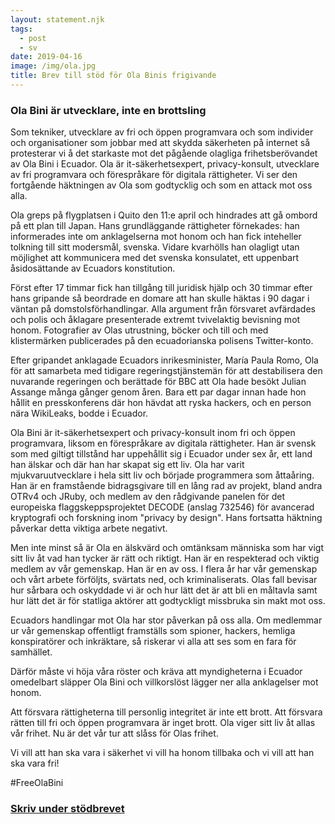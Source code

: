 ```yaml
---
layout: statement.njk
tags:
  - post
  - sv 
date: 2019-04-16
image: /img/ola.jpg
title: Brev till stöd för Ola Binis frigivande
---
```


### Ola Bini är utvecklare, inte en brottsling

Som tekniker, utvecklare av fri och öppen programvara och som
individer och organisationer som jobbar med att skydda säkerheten på
internet så protesterar vi å det starkaste mot det pågående olagliga
frihetsberövandet av Ola Bini i Ecuador. Ola är it-säkerhetsexpert,
privacy-konsult, utvecklare av fri programvara och förespråkare för
digitala rättigheter. Vi ser den fortgående häktningen av Ola som
godtycklig och som en attack mot oss alla.

Ola greps på flygplatsen i Quito den 11:e april och hindrades att gå
ombord på ett plan till Japan. Hans grundläggande rättigheter
förnekades: han informerades inte om anklagelserna mot honom och han
fick inteheller tolkning till sitt modersmål, svenska. Vidare
kvarhölls han olagligt utan möjlighet att kommunicera med det svenska
konsulatet, ett uppenbart åsidosättande av Ecuadors konstitution.

Först efter 17 timmar fick han tillgång till juridisk hjälp och 30
timmar efter hans gripande så beordrade en domare att han skulle
häktas i 90 dagar i väntan på domstolsförhandlingar. Alla argument
från försvaret avfärdades och polis och åklagare presenterade extremt
tvivelaktig bevisning mot honom. Fotografier av Olas utrustning,
böcker och till och med klistermärken publicerades på den
ecuadorianska polisens Twitter-konto.

Efter gripandet anklagade Ecuadors inrikesminister, María Paula Romo,
Ola för att samarbeta med tidigare regeringstjänstemän för att
destabilisera den nuvarande regeringen och berättade för BBC att Ola
hade besökt Julian Assange många gånger genom åren. Bara ett par dagar
innan hade hon hållit en presskonferens där hon hävdat att ryska
hackers, och en person nära WikiLeaks, bodde i Ecuador.

Ola Bini är it-säkerhetsexpert och privacy-konsult inom fri och öppen
programvara, liksom en förespråkare av digitala rättigheter. Han är
svensk som med giltigt tillstånd har uppehållit sig i Ecuador under
sex år, ett land han älskar och där han har skapat sig ett liv. Ola
har varit mjukvaruutvecklare i hela sitt liv och började programmera
som åttaåring. Han är en framstående bidragsgivare till en lång rad av
projekt, bland andra OTRv4 och JRuby, och medlem av den rådgivande
panelen för det europeiska flaggskeppsprojektet DECODE (anslag 732546)
för avancerad kryptografi och forskning inom "privacy by design". Hans
fortsatta häktning påverkar detta viktiga arbete negativt.

Men inte minst så är Ola en älskvärd och omtänksam människa som har
vigt sitt liv åt vad han tycker är rätt och riktigt. Han är en
respekterad och viktig medlem av vår gemenskap. Han är en av oss. I
flera år har vår gemenskap och vårt arbete förföljts, svärtats ned,
och kriminaliserats. Olas fall bevisar hur sårbara och oskyddade vi är
och hur lätt det är att bli en måltavla samt hur lätt det är för
statliga aktörer att godtyckligt missbruka sin makt mot oss.

Ecuadors handlingar mot Ola har stor påverkan på oss alla. Om
medlemmar ur vår gemenskap offentligt framställs som spioner, hackers,
hemliga konspiratörer och inkräktare, så riskerar vi alla att ses som
en fara för samhället.

Därför måste vi höja våra röster och kräva att myndigheterna i Ecuador
omedelbart släpper Ola Bini och villkorslöst lägger ner alla
anklagelser mot honom.

Att försvara rättigheterna till personlig integritet är inte ett
brott. Att försvara rätten till fri och öppen programvara är inget
brott. Ola viger sitt liv åt allas vår frihet. Nu är det vår tur att
slåss för Olas frihet.

Vi vill att han ska vara i säkerhet vi vill ha honom tillbaka och vi
vill att han ska vara fri!

#FreeOlaBini

### [Skriv under stödbrevet](https://is.gd/dropchargesagainstola)
